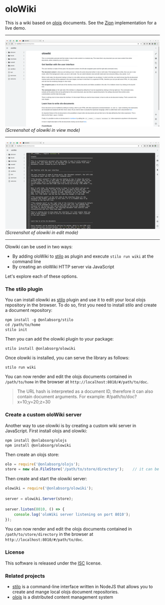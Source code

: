 # oloWiki

This is a wiki based on [olojs] documents. See the [Zion](zion.onlabs.org)
implementation for a live demo.
  
-----
  
![view mode](./docs/screenshot-view-mode.png)
*(Screenshot of olowiki in view mode)*

-----

![edit mode with menus](./docs/screenshot-edit-mode.png)
*(Screenshot of olowiki in edit mode)*

-----
  
Olowiki can be used in two ways:

* By adding oloWiki to [stilo] as plugin and execute `stilo run wiki` at the 
  command line
* By creating an oloWiki HTTP server via JavaScript

Let's explore each of these options.

### The stilo plugin
You can install olowiki as [stilo] plugin and use it to edit your local 
olojs repository in the browser. To do so, first you need to install stilo and 
create a document repository:

```
npm install -g @onlabsorg/stilo
cd /path/to/home
stilo init
```

Then you can add the olowiki plugin to your package:

```
stilo install @onlabsorg/olowiki
```

Once olowiki is installed, you can serve the library as follows:

```
stilo run wiki
```

You can now render and edit the olojs documents contained in `/path/to/home`
in the browser at `http://localhost:8010/#/path/to/doc`.

> The URL hash is interpreted as a document ID, therefore it can also contain
> document arguments. For example: #/path/to/doc?x=10;y=20;z=30


### Create a custom oloWiki server
Another way to use olowiki is by creating a custom wiki server in JavaScript.
First install olojs and olowiki:

```
npm install @onlabsorg/olojs
npm install @onlabsorg/olowiki
```

Then create an olojs store:

```js
olo = require('@onlabsorg/olojs');
store = new olo.FileStore('/path/to/store/directory');    // it can be any store type, not just a FileStore
```

Then create and start the olowiki server:

```js
olowiki = require('@onlabsorg/olowiki');

server = olowiki.Server(store);

server.listen(8010, () => {
    console.log('oloWiki server listening on port 8010');
});
```

You can now render and edit the olojs documents contained in `/path/to/store/directory`
in the browser at `http://localhost:8010/#/path/to/doc`.


### License
This software is released under the [ISC](https://opensource.org/licenses/ISC) 
license.


### Related projects
* [stilo] is a command-line interface written in NodeJS that allows you to
  create and mange local olojs document repositories.
* [olojs] is a distributed content management system


[olojs]: https://github.com/onlabsorg/olojs/blob/master/README.md
[stilo]: https://github.com/onlabsorg/stilo/blob/main/README.md

